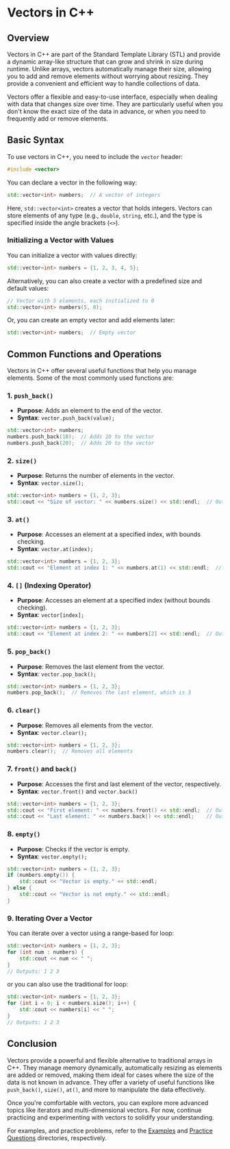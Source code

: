 # Vectors in C++

## Overview

Vectors in C++ are part of the Standard Template Library (STL) and provide a dynamic array-like structure that can grow and shrink in size during runtime. Unlike arrays, vectors automatically manage their size, allowing you to add and remove elements without worrying about resizing. They provide a convenient and efficient way to handle collections of data.

Vectors offer a flexible and easy-to-use interface, especially when dealing with data that changes size over time. They are particularly useful when you don't know the exact size of the data in advance, or when you need to frequently add or remove elements.

## Basic Syntax

To use vectors in C++, you need to include the `vector` header:

```cpp
#include <vector>
```

You can declare a vector in the following way:

```cpp
std::vector<int> numbers;  // A vector of integers
```

Here, `std::vector<int>` creates a vector that holds integers. Vectors can store elements of any type (e.g., `double`, `string`, etc.), and the type is specified inside the angle brackets (`<>`).

### Initializing a Vector with Values

You can initialize a vector with values directly:

```cpp
std::vector<int> numbers = {1, 2, 3, 4, 5};
```

Alternatively, you can also create a vector with a predefined size and default values:

```cpp
// Vector with 5 elements, each initialized to 0
std::vector<int> numbers(5, 0);  
```

Or, you can create an empty vector and add elements later:

```cpp
std::vector<int> numbers;  // Empty vector
```

## Common Functions and Operations

Vectors in C++ offer several useful functions that help you manage elements. Some of the most commonly used functions are:

### 1. `push_back()`
- **Purpose**: Adds an element to the end of the vector.
- **Syntax**: `vector.push_back(value);`

```cpp
std::vector<int> numbers;
numbers.push_back(10);  // Adds 10 to the vector
numbers.push_back(20);  // Adds 20 to the vector
```

### 2. `size()`
- **Purpose**: Returns the number of elements in the vector.
- **Syntax**: `vector.size();`

```cpp
std::vector<int> numbers = {1, 2, 3};
std::cout << "Size of vector: " << numbers.size() << std::endl;  // Outputs 3
```

### 3. `at()`
- **Purpose**: Accesses an element at a specified index, with bounds checking.
- **Syntax**: `vector.at(index);`

```cpp
std::vector<int> numbers = {1, 2, 3};
std::cout << "Element at index 1: " << numbers.at(1) << std::endl;  // Outputs 2
```

### 4. `[]` (Indexing Operator)
- **Purpose**: Accesses an element at a specified index (without bounds checking).
- **Syntax**: `vector[index];`

```cpp
std::vector<int> numbers = {1, 2, 3};
std::cout << "Element at index 2: " << numbers[2] << std::endl;  // Outputs 3
```

### 5. `pop_back()`
- **Purpose**: Removes the last element from the vector.
- **Syntax**: `vector.pop_back();`

```cpp
std::vector<int> numbers = {1, 2, 3};
numbers.pop_back();  // Removes the last element, which is 3
```

### 6. `clear()`
- **Purpose**: Removes all elements from the vector.
- **Syntax**: `vector.clear();`

```cpp
std::vector<int> numbers = {1, 2, 3};
numbers.clear();  // Removes all elements
```

### 7. `front()` and `back()`
- **Purpose**: Accesses the first and last element of the vector, respectively.
- **Syntax**: `vector.front()` and `vector.back()`

```cpp
std::vector<int> numbers = {1, 2, 3};
std::cout << "First element: " << numbers.front() << std::endl;  // Outputs 1
std::cout << "Last element: " << numbers.back() << std::endl;    // Outputs 3
```

### 8. `empty()`
- **Purpose**: Checks if the vector is empty.
- **Syntax**: `vector.empty();`

```cpp
std::vector<int> numbers = {1, 2, 3};
if (numbers.empty()) {
    std::cout << "Vector is empty." << std::endl;
} else {
    std::cout << "Vector is not empty." << std::endl;
}
```

### 9. Iterating Over a Vector
You can iterate over a vector using a range-based for loop:

```cpp
std::vector<int> numbers = {1, 2, 3};
for (int num : numbers) {
    std::cout << num << " ";
}
// Outputs: 1 2 3
```

or you can also use the traditional for loop:

```cpp
std::vector<int> numbers = {1, 2, 3};
for (int i = 0; i < numbers.size(); i++) {
    std::cout << numbers[i] << " ";
}
// Outputs: 1 2 3
```

## Conclusion

Vectors provide a powerful and flexible alternative to traditional arrays in C++. They manage memory dynamically, automatically resizing as elements are added or removed, making them ideal for cases where the size of the data is not known in advance. They offer a variety of useful functions like `push_back()`, `size()`, `at()`, and more to manipulate the data effectively.

Once you're comfortable with vectors, you can explore more advanced topics like iterators and multi-dimensional vectors. For now, continue practicing and experimenting with vectors to solidify your understanding.

For examples, and practice problems, refer to the [Examples](examples/) and [Practice Questions](practice_questions/) directories, respectively.